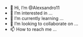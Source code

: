 - 👋 Hi, I’m @Alexsandro11
- 👀 I’m interested in ...
- 🌱 I’m currently learning ...
- 💞️ I’m looking to collaborate on ...
- 📫 How to reach me ...

<!---
Alexsandro11/Alexsandro11 is a ✨ special ✨ repository because its `README.md` (this file) appears on your GitHub profile.
You can click the Preview li
nk to take a look at your changes.
--->
